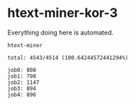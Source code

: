 # htext-miner-kor-3

Everything doing here is automated.

```
htext-miner

total: 4543/4514 (100.64244572441294%)

job0: 808
job1: 798
job2: 1147
job3: 894
job4: 896
```